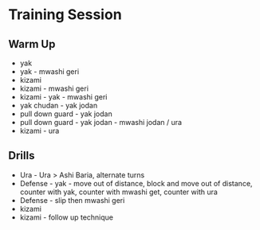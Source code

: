 # Training Session

## Warm Up

* yak
* yak - mwashi geri
* kizami
* kizami - mwashi geri
* kizami - yak - mwashi geri
* yak chudan - yak jodan
* pull down guard - yak jodan
* pull down guard - yak jodan - mwashi jodan / ura 
* kizami - ura

## Drills

* Ura - Ura > Ashi Baria, alternate turns
* Defense - yak - move out of distance, block and move out of distance, counter with yak, counter with mwashi get, counter with ura
* Defense - slip then mwashi geri
* kizami
* kizami - follow up technique


